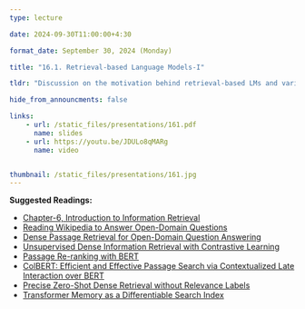 ```yaml
---
type: lecture

date: 2024-09-30T11:00:00+4:30

format_date: September 30, 2024 (Monday)

title: "16.1. Retrieval-based Language Models-I"

tldr: "Discussion on the motivation behind retrieval-based LMs and various retrieval methods &ndash; sparse and dense retrieval, cross-encoder reranking, differentiable search index, table-of-contents aware search."

hide_from_announcments: false

links: 
    - url: /static_files/presentations/161.pdf
      name: slides
    - url: https://youtu.be/JDULo8qMARg
      name: video


thumbnail: /static_files/presentations/161.jpg
---
```

<!-- Other additional contents using markdown -->
**Suggested Readings:**
- [Chapter-6, Introduction to Information Retrieval](https://nlp.stanford.edu/IR-book/pdf/irbookonlinereading.pdf)
- [Reading Wikipedia to Answer Open-Domain Questions](https://arxiv.org/pdf/1704.00051)
- [Dense Passage Retrieval for Open-Domain Question Answering](https://aclanthology.org/2020.emnlp-main.550.pdf)
- [Unsupervised Dense Information Retrieval with Contrastive Learning](https://arxiv.org/pdf/2112.09118)
- [Passage Re-ranking with BERT](https://arxiv.org/pdf/1901.04085)
- [ColBERT: Efficient and Effective Passage Search via Contextualized Late Interaction over BERT](https://arxiv.org/pdf/2004.12832)
- [Precise Zero-Shot Dense Retrieval without Relevance Labels](https://arxiv.org/pdf/2212.10496)
- [Transformer Memory as a Differentiable Search Index](https://arxiv.org/pdf/2202.06991)
